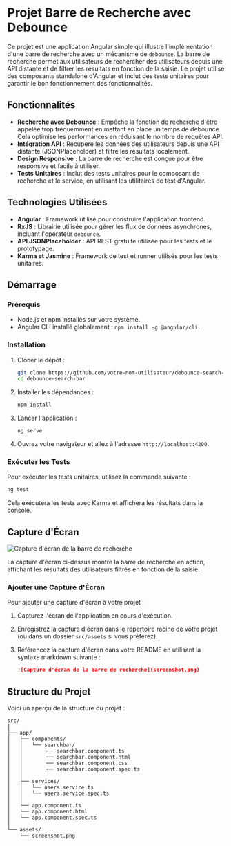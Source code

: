 # Projet Barre de Recherche avec Debounce

Ce projet est une application Angular simple qui illustre l'implémentation d'une barre de recherche avec un mécanisme de `debounce`. La barre de recherche permet aux utilisateurs de rechercher des utilisateurs depuis une API distante et de filtrer les résultats en fonction de la saisie. Le projet utilise des composants standalone d'Angular et inclut des tests unitaires pour garantir le bon fonctionnement des fonctionnalités.

[]('./preview.png')

## Fonctionnalités

- **Recherche avec Debounce** : Empêche la fonction de recherche d'être appelée trop fréquemment en mettant en place un temps de debounce. Cela optimise les performances en réduisant le nombre de requêtes API.
- **Intégration API** : Récupère les données des utilisateurs depuis une API distante (JSONPlaceholder) et filtre les résultats localement.
- **Design Responsive** : La barre de recherche est conçue pour être responsive et facile à utiliser.
- **Tests Unitaires** : Inclut des tests unitaires pour le composant de recherche et le service, en utilisant les utilitaires de test d'Angular.

## Technologies Utilisées

- **Angular** : Framework utilisé pour construire l'application frontend.
- **RxJS** : Librairie utilisée pour gérer les flux de données asynchrones, incluant l'opérateur `debounce`.
- **API JSONPlaceholder** : API REST gratuite utilisée pour les tests et le prototypage.
- **Karma et Jasmine** : Framework de test et runner utilisés pour les tests unitaires.

## Démarrage

### Prérequis

- Node.js et npm installés sur votre système.
- Angular CLI installé globalement : `npm install -g @angular/cli`.

### Installation

1. Cloner le dépôt :
   ```bash
   git clone https://github.com/votre-nom-utilisateur/debounce-search-bar.git
   cd debounce-search-bar
   ```

2. Installer les dépendances :
   ```bash
   npm install
   ```

3. Lancer l'application :
   ```bash
   ng serve
   ```

4. Ouvrez votre navigateur et allez à l'adresse `http://localhost:4200`.

### Exécuter les Tests

Pour exécuter les tests unitaires, utilisez la commande suivante :

```bash
ng test
```

Cela exécutera les tests avec Karma et affichera les résultats dans la console.

## Capture d'Écran

![Capture d'écran de la barre de recherche](screenshot.png)

La capture d'écran ci-dessus montre la barre de recherche en action, affichant les résultats des utilisateurs filtrés en fonction de la saisie.

### Ajouter une Capture d'Écran

Pour ajouter une capture d'écran à votre projet :

1. Capturez l'écran de l'application en cours d'exécution.
2. Enregistrez la capture d'écran dans le répertoire racine de votre projet (ou dans un dossier `src/assets` si vous préférez).
3. Référencez la capture d'écran dans votre README en utilisant la syntaxe markdown suivante :

   ```markdown
   ![Capture d'écran de la barre de recherche](screenshot.png)
   ```

## Structure du Projet

Voici un aperçu de la structure du projet :

```plaintext
src/
│
├── app/
│   ├── components/
│   │   └── searchbar/
│   │       ├── searchbar.component.ts
│   │       ├── searchbar.component.html
│   │       ├── searchbar.component.css
│   │       ├── searchbar.component.spec.ts
│   │
│   ├── services/
│   │   └── users.service.ts
│   │   └── users.service.spec.ts
│   │
│   └── app.component.ts
│   └── app.component.html
│   └── app.component.spec.ts
│
└── assets/
    └── screenshot.png
```

